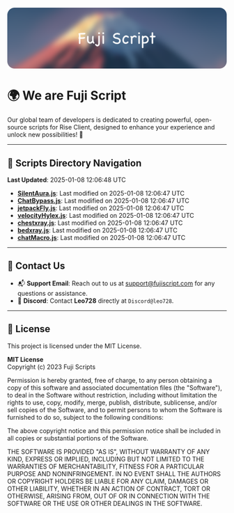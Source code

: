 ![Banner](.github/b.webp)

# 🌍 **We are Fuji Script**

Our global team of developers is dedicated to creating powerful, open-source scripts for Rise Client, designed to enhance your experience and unlock new possibilities! 🌟

---
<!-- SCRIPTS_NAVIGATION_START -->
## 📂 **Scripts Directory Navigation**

**Last Updated**: 2025-01-08 12:06:48 UTC

- **[SilentAura.js](scripts/SilentAura.js)**: Last modified on 2025-01-08 12:06:47 UTC
- **[ChatBypass.js](scripts/ChatBypass.js)**: Last modified on 2025-01-08 12:06:47 UTC
- **[jetpackFly.js](scripts/jetpackFly.js)**: Last modified on 2025-01-08 12:06:47 UTC
- **[velocityHylex.js](scripts/velocityHylex.js)**: Last modified on 2025-01-08 12:06:47 UTC
- **[chestxray.js](scripts/chestxray.js)**: Last modified on 2025-01-08 12:06:47 UTC
- **[bedxray.js](scripts/bedxray.js)**: Last modified on 2025-01-08 12:06:47 UTC
- **[chatMacro.js](scripts/chatMacro.js)**: Last modified on 2025-01-08 12:06:47 UTC

<!-- SCRIPTS_NAVIGATION_END -->

---

## 💬 **Contact Us**  
- 📬 **Support Email**: Reach out to us at [support@fujiscript.com](mailto:support@fujiscript.com) for any questions or assistance.  
- 💬 **Discord**: Contact **Leo728** directly at `Discord@leo728`.

---

## 📜 **License**

This project is licensed under the MIT License.  

**MIT License**  
Copyright (c) 2023 Fuji Scripts  

Permission is hereby granted, free of charge, to any person obtaining a copy of this software and associated documentation files (the "Software"), to deal in the Software without restriction, including without limitation the rights to use, copy, modify, merge, publish, distribute, sublicense, and/or sell copies of the Software, and to permit persons to whom the Software is furnished to do so, subject to the following conditions:  

The above copyright notice and this permission notice shall be included in all copies or substantial portions of the Software.  

THE SOFTWARE IS PROVIDED "AS IS", WITHOUT WARRANTY OF ANY KIND, EXPRESS OR IMPLIED, INCLUDING BUT NOT LIMITED TO THE WARRANTIES OF MERCHANTABILITY, FITNESS FOR A PARTICULAR PURPOSE AND NONINFRINGEMENT. IN NO EVENT SHALL THE AUTHORS OR COPYRIGHT HOLDERS BE LIABLE FOR ANY CLAIM, DAMAGES OR OTHER LIABILITY, WHETHER IN AN ACTION OF CONTRACT, TORT OR OTHERWISE, ARISING FROM, OUT OF OR IN CONNECTION WITH THE SOFTWARE OR THE USE OR OTHER DEALINGS IN THE SOFTWARE.  
